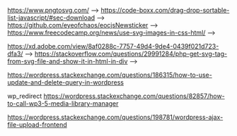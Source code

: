   https://www.pngtosvg.com/ -->
  https://code-boxx.com/drag-drop-sortable-list-javascript/#sec-download -->
  https://github.com/eyeofchaos/eocjsNewsticker -->
 https://www.freecodecamp.org/news/use-svg-images-in-css-html/ -->

 https://xd.adobe.com/view/8af0288c-7757-49d4-9de4-0439f021d723-dfa3/ -->
https://stackoverflow.com/questions/29991284/php-get-svg-tag-from-svg-file-and-show-it-in-html-in-div -->


https://wordpress.stackexchange.com/questions/186315/how-to-use-update-and-delete-query-in-wordpress

wp_redirect 
https://wordpress.stackexchange.com/questions/82857/how-to-call-wp3-5-media-library-manager

https://wordpress.stackexchange.com/questions/198781/wordpress-ajax-file-upload-frontend